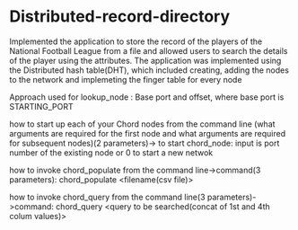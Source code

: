 # Distributed-record-directory
Implemented the application to store the record of the players of the National Football League from a file and allowed users to search the details of the player using the attributes.
The application was implemented using the Distributed hash table(DHT), which included creating, adding the nodes to the network and implemeting the finger table for every node


Approach used for lookup_node : Base port and offset, where base port is STARTING_PORT

how to start up each of your Chord nodes from the command line 
(what arguments are required for the first node and what arguments are required for subsequent nodes)(2 parameters)-> 
to start chord_node: input is port number of the existing node or 0 to start a new netwok

how to invoke chord_populate from the command line->command(3 parameters): chord_populate <port number of the existing node> <filename(csv file)>
  

how to invoke chord_query from the command line(3 parameters)->command: chord_query <port number of existing node> <query to be searched(concat of 1st and 4th colum values)>
